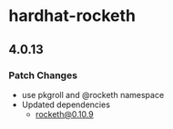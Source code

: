 # hardhat-rocketh

## 4.0.13

### Patch Changes

- use pkgroll and @rocketh namespace
- Updated dependencies
  - rocketh@0.10.9
